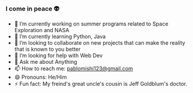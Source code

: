 ### I come in peace 👽
- 🔭 I’m currently working on summer programs related to Space Exploration and NASA
- 🌱 I’m currently learning Python, Java
- 👯 I’m looking to collaborate on new projects that can make the reality that is known to you better
- 🤔 I’m looking for help with Web Dev
- 💬 Ask me about Anything 
- 📫 How to reach me: pablomishi123@gmail.com
- 😄 Pronouns: He/Him
- ⚡ Fun fact: My freind's great uncle's cousin is Jeff Goldblum's doctor. 

<!--
**mishthefish/mishthefish** is a ✨ _special_ ✨ repository because its `README.md` (this file) appears on your GitHub profile.

Here are some ideas to get you started:

- 🔭 I’m currently working on summer programs related to Space Exploration and NASA
- 🌱 I’m currently learning Python, Java
- 👯 I’m looking to collaborate on new projects that can make the reality that is known to you better
- 🤔 I’m looking for help with Web Dev
- 💬 Ask me about Anything 
- 📫 How to reach me: pablomishi123@gmail.com
- 😄 Pronouns: He/Him
- ⚡ Fun fact: My freind's great uncle's cousin is Jeff Goldblum's doctor. 
-->
